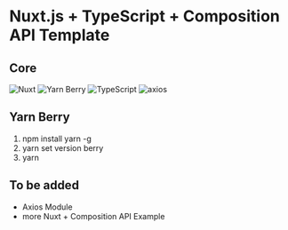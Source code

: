 # Nuxt.js + TypeScript + Composition API Template

## Core
![Nuxt](https://img.shields.io/badge/-Nuxt.js-green?style=for-the-badge&logo=nuxt.js)
![Yarn Berry](https://img.shields.io/badge/-Yarn__Berry-green?style=for-the-badge&logo=yarn)
![TypeScript](https://img.shields.io/badge/-TypeScript-green?style=for-the-badge&logo=typescript)
![axios](https://img.shields.io/badge/-axios-green?style=for-the-badge&logo=axios)

## Yarn Berry 
1. npm install yarn -g
2. yarn set version berry
3. yarn

## To be added
- Axios Module
- more Nuxt + Composition API Example
